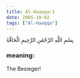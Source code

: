 ```yaml
---
title: Al-Haaqqa:1
date: 2005-10-02
tags: ["Al-Haaqqa"]
---
```

بِسْمِ اللَّهِ الرَّحْمَٰنِ الرَّحِيمِ الْحَاقَّةُ
### meaning: 
The Besieger!
